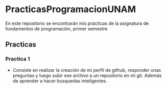 # PracticasProgramacionUNAM
En este repositorio se encontrarán mis prácticas de la asignatura de fundamentos de programación, primer semestre
## Practicas
### Practica 1
- Consiste en realizar la creación de mi perfil de github, responder unas preguntas y luego subir ese archivo a un repositorio en mi git. Además de aprender a hacer busquedas inteligentes.
